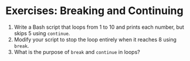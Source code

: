 # Exercises: Breaking and Continuing

1. Write a Bash script that loops from 1 to 10 and prints each number, but skips 5 using `continue`.
2. Modify your script to stop the loop entirely when it reaches 8 using `break`.
3. What is the purpose of `break` and `continue` in loops?
